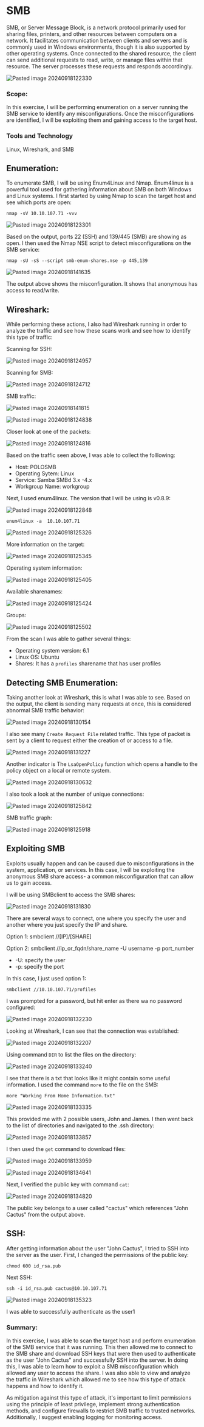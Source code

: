 # SMB

SMB, or Server Message Block, is a network protocol primarily used for sharing files, printers, and other resources between computers on a network. It facilitates communication between clients and servers and is commonly used in Windows environments, though it is also supported by other operating systems. Once connected to the shared resource, the client can send additional requests to read, write, or manage files within that resource. The server processes these requests and responds accordingly.

![Pasted image 20240918122330](https://github.com/user-attachments/assets/4e0401ee-d22c-49ca-ac2e-52c4f06f4b89)

### Scope:

In this exercise, I will be performing enumeration on a server running the SMB service to identify any misconfigurations. Once the misconfigurations are identified, I will be exploiting them and gaining access to the target host.  

### Tools and Technology
Linux, Wireshark, and SMB

## Enumeration:

To enumerate SMB, I will be using Enum4Linux and Nmap. Enum4linux is a powerful tool used for gathering information about SMB on both Windows and Linux systems. I first started by using Nmap to scan the target host and see which ports are open:

```
nmap -sV 10.10.107.71 -vvv
```

![Pasted image 20240918123301](https://github.com/user-attachments/assets/5d83727c-9990-4484-b23c-ec0daa9bd1e3)

Based on the output, ports 22 (SSH) and 139/445 (SMB) are showing as open. I then used the Nmap NSE script to detect misconfigurations on the SMB service:

```
nmap -sU -sS --script smb-enum-shares.nse -p 445,139
```

![Pasted image 20240918141635](https://github.com/user-attachments/assets/4ae32adf-7f00-4918-a81d-1b7192317bf5)

The output above shows the misconfiguration. It shows that anonymous has access to read/write. 

## Wireshark:

While performing these actions, I also had Wireshark running in order to analyze the traffic and see how these scans work and see how to identify this type of traffic:

Scanning for SSH:

![Pasted image 20240918124957](https://github.com/user-attachments/assets/1c598dc8-d57e-4c49-906a-cc27b18e0fb7)

Scanning for SMB:

![Pasted image 20240918124712](https://github.com/user-attachments/assets/b8bf4ef8-15ba-4580-846b-523712e1e985)

SMB traffic:

![Pasted image 20240918141815](https://github.com/user-attachments/assets/262b3c5b-82be-4950-99f7-b87ec472fc50)

![Pasted image 20240918124838](https://github.com/user-attachments/assets/4ce78237-67b5-44b3-b63d-91cbffdaa3f0)

Closer look at one of the packets:

![Pasted image 20240918124816](https://github.com/user-attachments/assets/8ace7923-82d3-4e29-bdc9-8b275bf2b927)

Based on the traffic seen above, I was able to collect the folllowing:

+ Host: POLOSMB
+ Operating Sytem: Linux
+ Service: Samba SMBd 3.x -4.x
+ Workgroup Name: workgroup

Next, I used enum4linux. The version that I will be using is v0.8.9:

![Pasted image 20240918122848](https://github.com/user-attachments/assets/349b4c5b-f424-404b-be1b-1b6a11ee7b54)

```
enum4linux -a  10.10.107.71
```

![Pasted image 20240918125326](https://github.com/user-attachments/assets/0ceb4001-aeae-44b9-b429-268f0175ec44)

More information on the target:

![Pasted image 20240918125345](https://github.com/user-attachments/assets/c6fbc759-1622-4a5c-811f-c43f4d0938db)

Operating system information:

![Pasted image 20240918125405](https://github.com/user-attachments/assets/a10f7bec-485b-42f8-bf0e-a2acbb87cf05)

Available sharenames:

![Pasted image 20240918125424](https://github.com/user-attachments/assets/d01175f4-b693-4006-bd04-379b03893568)

Groups:

![Pasted image 20240918125502](https://github.com/user-attachments/assets/74a21ab1-5bb3-4596-b668-c4c99452a234)

From the scan I was able to gather several things:

+ Operating system version: 6.1
+ Linux OS: Ubuntu
+ Shares: It has a `profiles` sharename that has user profiles

## Detecting SMB Enumeration:

Taking another look at Wireshark, this is what I was able to see. Based on the output, the client is sending many requests at once, this is considered abnormal SMB traffic behavior:

![Pasted image 20240918130154](https://github.com/user-attachments/assets/c9040af2-158f-4fcf-ac4a-b9700637894c)

I also see many `Create Request File` related traffic. This type of packet is sent by a client to request either the creation of or access to a file. 

![Pasted image 20240918131227](https://github.com/user-attachments/assets/d741377b-d810-481e-932f-5bf59595c535)

Another indicator is The `LsaOpenPolicy` function which opens a handle to the policy object on a local or remote system.

![Pasted image 20240918130632](https://github.com/user-attachments/assets/c2e2b9ed-27d9-4e97-be01-6bf6c87ea09d)

I also took a look at the number of unique connections:

![Pasted image 20240918125842](https://github.com/user-attachments/assets/6a7aa08b-21e4-4647-945b-52bb7b4453e7)

SMB traffic graph:

![Pasted image 20240918125918](https://github.com/user-attachments/assets/11bdbf44-07de-41e4-a218-605a96a83871)

## Exploiting SMB

Exploits usually happen and can be caused due to misconfigurations in the system, application, or services. In this case, I will be exploiting the anonymous SMB share access- a common misconfiguration that can allow us to gain access.

I will be using SMBclient to access the SMB shares:

![Pasted image 20240918131830](https://github.com/user-attachments/assets/7a5a7496-a5a4-4ee4-a09f-e641ced903e6)

There are several ways to connect, one where you specify the user and another where you just specify the IP and share. 

Option 1: smbclient //[IP]/[SHARE]

Option 2: smbclient //ip_or_fqdn/share_name -U username -p port_number
+ -U: specify the user
+ -p: specify the port

In this case, I just used option 1:

```
smbclient //10.10.107.71/profiles
```

I was prompted for a password, but hit enter as there wa no password configured:

![Pasted image 20240918132230](https://github.com/user-attachments/assets/2f7447e7-fb02-44b8-be47-e2876a3eb098)

Looking at Wireshark, I can see that the connection was established:

![Pasted image 20240918132207](https://github.com/user-attachments/assets/6d1a6709-89a7-4316-85de-ea58ef58f287)

Using command `DIR` to list the files on the directory:

![Pasted image 20240918133240](https://github.com/user-attachments/assets/84ddb6d9-d6e7-4e40-8dda-01552ce61ffd)

I see that there is a txt that looks like it might contain some useful information. I used the command `more` to the file on the SMB:

```
more "Working From Home Information.txt"
```

![Pasted image 20240918133335](https://github.com/user-attachments/assets/3c38dea6-ffab-4556-b283-7ba802035730)

This provided me with 2 possible users, John and James. I then went back to the list of directories and navigated to the .ssh directory:

![Pasted image 20240918133857](https://github.com/user-attachments/assets/8d924766-444e-45a5-a399-ae675497b654)

I then used the `get` command to download files:

![Pasted image 20240918133959](https://github.com/user-attachments/assets/2b09d34f-04b8-4b89-88bb-53b8a11f61a5)

![Pasted image 20240918134641](https://github.com/user-attachments/assets/902d71f4-af36-49ba-b5bc-70c5753623d6)

Next, I verified the public key with command `cat`:

![Pasted image 20240918134820](https://github.com/user-attachments/assets/f5a0052f-a4c4-4ce5-bca3-0ae955bbbdf2)

The public key belongs to a user called "cactus" which references "John Cactus" from the output above.

## SSH:

After getting information about the user "John Cactus", I tried to SSH into the server as the user. First, I changed the permissions of the public key: 

```
chmod 600 id_rsa.pub
```

Next SSH:

```
ssh -i id_rsa.pub cactus@10.10.107.71
```

![Pasted image 20240918135323](https://github.com/user-attachments/assets/009a2270-c983-4735-8a25-2d2027ab974c)

I was able to successfully authenticate as the user1

### Summary:

In this exercise, I was able to scan the target host and perform enumeration of the SMB service that it was running. This then allowed me to connect to the SMB share and download SSH keys that were then used to authenticate as the user "John Cactus" and successfully SSH into the server. In doing this, I was able to learn how to exploit a SMB misconfiguration which allowed any user to access the share. I was also able to view and analyze the traffic in Wireshark which allowed me to see how this type of attack happens and how to identify it. 

As mitigation against this type of attack, it's important to limit permissions using the principle of least privilege, implement strong authentication methods, and configure firewalls to restrict SMB traffic to trusted networks. Additionally, I suggest enabling logging for monitoring access. 

